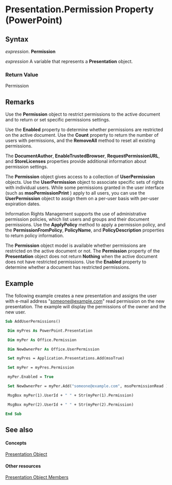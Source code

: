
# Presentation.Permission Property (PowerPoint)





## Syntax

 _expression_. **Permission**

 _expression_ A variable that represents a **Presentation** object.


### Return Value

Permission


## Remarks

Use the  **Permission** object to restrict permissions to the active document and to return or set specific permissions settings.

Use the  **Enabled** property to determine whether permissions are restricted on the active document. Use the **Count** property to return the number of users with permissions, and the **RemoveAll** method to reset all existing permissions.

The  **DocumentAuthor**, **EnableTrustedBrowser**, **RequestPermissionURL**, and **StoreLicenses** properties provide additional information about permission settings.

The  **Permission** object gives access to a collection of **UserPermission** objects. Use the **UserPermission** object to associate specific sets of rights with individual users. While some permissions granted in the user interface (such as **msoPermissionPrint** ) apply to all users, you can use the **UserPermission** object to assign them on a per-user basis with per-user expiration dates.

Information Rights Management supports the use of administrative permission policies, which list users and groups and their document permissions. Use the  **ApplyPolicy** method to apply a permission policy, and the **PermissionFromPolicy**, **PolicyName**, and **PolicyDescription** properties to return policy information.

The  **Permission** object model is available whether permissions are restricted on the active document or not. The **Permission** property of the **Presentation** object does not return **Nothing** when the active document does not have restricted permissions. Use the **Enabled** property to determine whether a document has restricted permissions.


## Example

The following example creates a new presentation and assigns the user with e-mail address "someone@example.com" read permission on the new presentation. The example will display the permissions of the owner and the new user.


```vb
Sub AddUserPermissions()

 Dim myPres As PowerPoint.Presentation

 Dim myPer As Office.Permission

 Dim NewOwnerPer As Office.UserPermission

 Set myPres = Application.Presentations.Add(msoTrue)

 Set myPer = myPres.Permission

 myPer.Enabled = True

 Set NewOwnerPer = myPer.Add("someone@example.com", msoPermissionRead )

 MsgBox myPer(1).UserId + " " + Str(myPer(1).Permission)

 MsgBox myPer(2).UserId + " " + Str(myPer(2).Permission)

End Sub


```


## See also


#### Concepts


[Presentation Object](ec75cf52-69f8-d35b-0a26-4a8da8a9683f.md)
#### Other resources


[Presentation Object Members](b3538c7e-5fd9-d34d-ab5c-0105dbd516d0.md)
